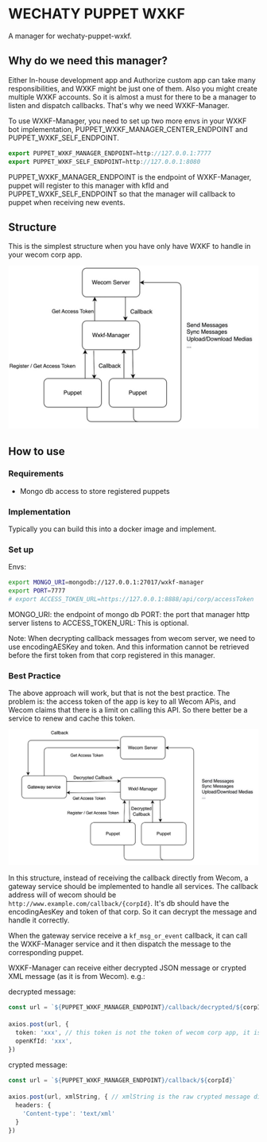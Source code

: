 # WECHATY PUPPET WXKF
A manager for wechaty-puppet-wxkf.

## Why do we need this manager?

Either In-house development app and Authorize custom app can take many responsibilities, and WXKF might be just one of them. Also you might create multiple WXKF accounts. So it is almost a must for there to be a manager to listen and dispatch callbacks. That's why we need WXKF-Manager.

To use WXKF-Manager, you need to set up two more envs in your WXKF bot implementation, PUPPET_WXKF_MANAGER_CENTER_ENDPOINT and PUPPET_WXKF_SELF_ENDPOINT.

```ts
export PUPPET_WXKF_MANAGER_ENDPOINT=http://127.0.0.1:7777
export PUPPET_WXKF_SELF_ENDPOINT=http://127.0.0.1:8080
```

PUPPET_WXKF_MANAGER_ENDPOINT is the endpoint of WXKF-Manager, puppet will register to this manager with kfId and PUPPET_WXKF_SELF_ENDPOINT so that the manager will callback to puppet when receiving new events.

## Structure

This is the simplest structure when you have only have WXKF to handle in your wecom corp app.

![image](./introduction-assets/eng/structure-with-manager.jpg)

## How to use

### Requirements

- Mongo db access to store registered puppets

### Implementation

Typically you can build this into a docker image and implement.

### Set up

Envs:

``` bash
export MONGO_URI=mongodb://127.0.0.1:27017/wxkf-manager
export PORT=7777
# export ACCESS_TOKEN_URL=https://127.0.0.1:8888/api/corp/accessToken
```

MONGO_URI: the endpoint of mongo db
PORT: the port that manager http server listens to
ACCESS_TOKEN_URL: This is optional. 

Note: When decrypting callback messages from wecom server, we need to use encodingAESKey and token. And this information cannot be retrieved before the first token from that corp registered in this manager.

### Best Practice

The above approach will work, but that is not the best practice. The problem is: the access token of the app is key to all Wecom APis, and Wecom claims that there is a limit on calling this API. So there better be a service to renew and cache this token.

![image](./introduction-assets/eng/structure-with-gateway.jpg)

In this structure, instead of receiving the callback directly from Wecom, a gateway service should be implemented to handle all services. The callback address will of wecom should be `http://www.example.com/callback/{corpId}`. It's db should have the encodingAesKey and token of that corp. So it can decrypt the message and handle it correctly.

When the gateway service receive a `kf_msg_or_event` callback, it can call the WXKF-Manager service and it then dispatch the message to the corresponding puppet.

WXKF-Manager can receive either decrypted JSON message or crypted XML message (as it is from Wecom). e.g.:

decrypted message:
```ts
const url = `${PUPPET_WXKF_MANAGER_ENDPOINT}/callback/decrypted/${corpId}`

axios.post(url, {
  token: 'xxx', // this token is not the token of wecom corp app, it is the token for sync messages. see https://kf.weixin.qq.com/api/doc/path/94745
  openKfId: 'xxx',
})
```

crypted message:
```ts
const url = `${PUPPET_WXKF_MANAGER_ENDPOINT}/callback/${corpId}`

axios.post(url, xmlString, { // xmlString is the raw crypted message directly from wecom callback body`
  headers: {
    'Content-type': 'text/xml'
  }
})
```
